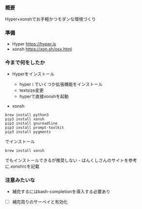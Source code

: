 ### 概要
Hyper+xonshでお手軽かつモダンな環境づくり

### 準備
- Hyper https://hyper.is
- xonsh https://xon.sh/osx.html

### 今まで何をしたか
- Hyperをインストール
    - hyper i でいくつか拡張機能をインストール
    - textsize変更
    - hyperで直接xonshを起動

- xonsh
```
brew install python3
pip3 install xonsh
pip3 install gnureadline
pip3 install prompt-toolkit
pip3 install pygments
```
でインストール
```
brew install xonsh
```
でもインストールできるが推奨しない
    - ばんくしさんのサイトを参考に.xonshrcを記載

### 注意みたいな
- 補完するにはbash-completionを導入する必要あり

- [ ] 補完周りのサーベイと有効化

